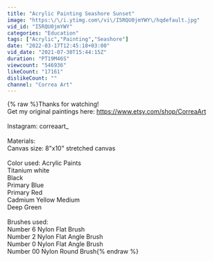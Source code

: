 ```yaml
---
title: "Acrylic Painting Seashore Sunset"
image: "https:\/\/i.ytimg.com\/vi\/I5RQU0jmYWY\/hqdefault.jpg"
vid_id: "I5RQU0jmYWY"
categories: "Education"
tags: ["Acrylic","Painting","Seashore"]
date: "2022-03-17T12:45:18+03:00"
vid_date: "2021-07-30T15:44:15Z"
duration: "PT19M46S"
viewcount: "546936"
likeCount: "17161"
dislikeCount: ""
channel: "Correa Art"
---
```

{% raw %}Thanks for watching!<br />Get my original paintings here: <a rel="nofollow" target="blank" href="https://www.etsy.com/shop/CorreaArt">https://www.etsy.com/shop/CorreaArt</a><br /><br />Instagram: correaart_<br /><br />Materials:<br />Canvas size: 8&quot;x10&quot; stretched canvas<br /><br />Color used: Acrylic Paints<br />Titanium white<br />Black<br />Primary Blue<br />Primary Red<br />Cadmium Yellow Medium<br />Deep Green<br /><br />Brushes used:<br />Number 6 Nylon Flat Brush<br />Number 2 Nylon Flat Angle Brush<br />Number 0 Nylon Flat Angle Brush<br />Number 00 Nylon Round Brush{% endraw %}
